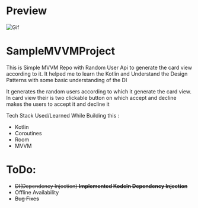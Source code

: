 
# Preview

![Gif](https://imgur.com/gallery/C1Gx1RE)



# SampleMVVMProject
This is Simple MVVM Repo with Random User Api to generate the card view according to it.
It helped me to learn the Kotlin and Understand the Design Patterns with some basic understanding of the DI

It generates the random users according to which it generate the card view.
In card view their is two clickable button on which accept and decline makes the users to accept it and decline it

 Tech Stack Used/Learned While Building this :
 - Kotlin
 - Coroutines
 - Room
 - MVVM

# ToDo:

 -  ~~DI(Dependency Injection) **Implemented KodeIn Dependency Injection**~~
 - Offline Availability
 - ~~Bug Fixes~~

